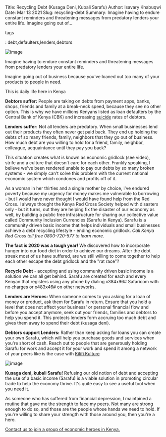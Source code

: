Title: Recycling Debt (Kusaga Deni, Kubali Sarafu)
Author: Isavary Khabuqwi
Date: Mar 13 2021
Slug: recycling-debt
Summary: Imagine having to endure constant reminders and threatening messages
from predatory lenders your entire life. Imagine going out of...

tags

: debt,defaulters,lenders,debtors

![image](images/blog/recycling-debt1.webp)

Imagine having to endure constant reminders and threatening messages
from predatory lenders your entire life.

Imagine going out of business because you've loaned out too many of your
products to people in need.

This is daily life here in Kenya

**Debtors suffer:** People are taking on debts from payment apps, banks,
shops, friends and family at a break-neck speed, because they see no
other option. This is why we have millions Kenyans listed as loan
defaulters by the Central Bank of Kenya (CBK) and increasing
[suicide](https://www.kenyans.co.ke/news/49839-cbk-steps-suicide-rates-rise-over-debts)
rates of debtors.

**Lenders suffer:** Not all lenders are predatory. When small businesses
lend out their products they often never get paid back. They end up
holding the debts of so many friends, family, neighbors that they go out
of business. How much debt are you willing to hold for a friend, family,
neighbor, colleague, acquaintance until they pay you back?

This situation creates what is known as economic gridlock (see video),
strife and a culture that doesn't care for each other. Frankly speaking,
I believe we've been rendered unable to pay our debts by so many broken
systems - we simply can't solve this problem with the current national
economic system which condones and profits off of it.

As a woman in her thirties and a single mother by choice, I've endured
poverty because my urgency for money makes me vulnerable to borrowing -
but I would have never thought I would have found help from the Red
Cross. I always thought the Kenya Red Cross Society helped with
disasters only - but it turns, out they are helping fix the disaster of
our economy as well, by building a public free infrastructure for
sharing our collective value called Community Inclusion Currencies
(Sarafu in Kenya). Sarafu is a community driven basic income that helps
individuals and small businesses achieve a debt recycling lifestyle -
ending economic gridlock. _Call Kenya Red Cross toll free 0800-720-577
to learn more._

**The fact is 2020 was a tough year!** We discovered how to incorporate
hunger into our food diet in order to achieve our dreams. After the debt
streak most of us have suffered, are we still willing to come together
to help each other escape the debt gridlock and the "rat race"?

**Recycle Debt** - accepting and using community driven basic income is
a solution we can all get behind. Sarafu are created for each and every
Kenyan that registers using any phone by dialing x384x96# Safaricom
with no charges or x483x46# on other networks.

**Lenders are Heroes:** When someone comes to you asking for a loan of
money or product, ask them for Sarafu in return. Ensure that you hold a
level that does not affect your business' or personal financial flow and
before you accept anymore, seek out your friends, families and debtors
to help you spend it. This protects lenders form accruing too much debt
and gives them away to spend their debt (kusaga deni).

**Debtors support Lenders:** Rather than keep asking for loans you can
create your own Sarafu, which will help you purchase goods and services
when you're short of cash. Reach out to people that are generously
holding Sarafu for work and accept it for your work and spend it among a
network of your peers like is the case with [Kilifi
Kulture](https://www.instagram.com/kilifikulture/)

![image](images/blog/recycling-debt129.webp)

**Kusaga deni, kubali Sarafu!** Refusing our old notion of debt and
accepting the use of a basic income (Sarafu) is a viable solution in
promoting circular trade to help the economy thrive. It's quite easy to
see a useful tool when you need it.

As someone who has suffered from financial depression, I maintained a
routine that gave me the strength to face my peers. Not many are strong
enough to do so, and those are the people whose hands we need to hold.
If you're willing to share your strength with those around you, then
you're a hero.

[Contact us to join a group of economic heroes in
Kenya.](https://www.grassrootseconomics.org/contact)
